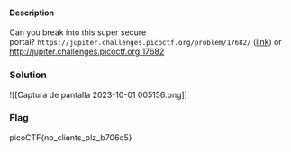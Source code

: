 #### Description

Can you break into this super secure portal? `https://jupiter.challenges.picoctf.org/problem/17682/` ([link](https://jupiter.challenges.picoctf.org/problem/17682/)) or http://jupiter.challenges.picoctf.org:17682

### Solution

![[Captura de pantalla 2023-10-01 005156.png]]

### Flag
picoCTF{no_clients_plz_b706c5}